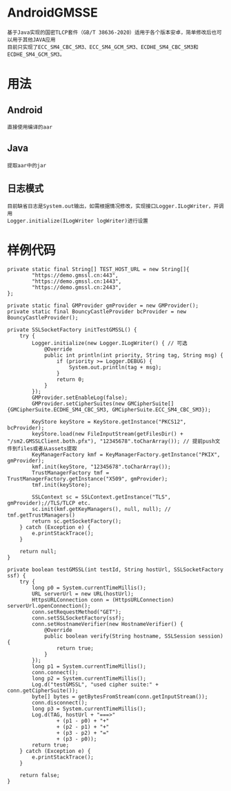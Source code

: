 # AndroidGMSSE
	基于Java实现的国密TLCP套件（GB/T 38636-2020）适用于各个版本安卓，简单修改后也可以用于其他JAVA应用
	目前只实现了ECC_SM4_CBC_SM3、ECC_SM4_GCM_SM3、ECDHE_SM4_CBC_SM3和ECDHE_SM4_GCM_SM3。
# 用法
## Android
	直接使用编译的aar

## Java
	提取aar中的jar
## 日志模式
	目前缺省日志是System.out输出，如需根据情况修改，实现接口Logger.ILogWriter，并调用
	Logger.initialize(ILogWriter logWriter)进行设置
	
# 样例代码
	private static final String[] TEST_HOST_URL = new String[]{
            "https://demo.gmssl.cn:443",
            "https://demo.gmssl.cn:1443",
            "https://demo.gmssl.cn:2443",
    };
	
	private static final GMProvider gmProvider = new GMProvider();
    private static final BouncyCastleProvider bcProvider = new BouncyCastleProvider();
	
	private SSLSocketFactory initTestGMSSL() {
        try {
		    Logger.initialize(new Logger.ILogWriter() {	// 可选
                @Override
                public int println(int priority, String tag, String msg) {
                    if (priority >= Logger.DEBUG) {
                        System.out.println(tag + msg);
                    }
                    return 0;
                }
            });
            GMProvider.setEnableLog(false);
            GMProvider.setCipherSuites(new GMCipherSuite[]{GMCipherSuite.ECDHE_SM4_CBC_SM3, GMCipherSuite.ECC_SM4_CBC_SM3});

            KeyStore keyStore = KeyStore.getInstance("PKCS12", bcProvider);
            keyStore.load(new FileInputStream(getFilesDir() + "/sm2.GMSSLClient.both.pfx"), "12345678".toCharArray()); // 提前push文件到files或者从assets提取
            KeyManagerFactory kmf = KeyManagerFactory.getInstance("PKIX", gmProvider);
            kmf.init(keyStore, "12345678".toCharArray());
            TrustManagerFactory tmf = TrustManagerFactory.getInstance("X509", gmProvider);
            tmf.init(keyStore);

            SSLContext sc = SSLContext.getInstance("TLS", gmProvider);//TLS/TLCP etc.
            sc.init(kmf.getKeyManagers(), null, null); // tmf.getTrustManagers()
            return sc.getSocketFactory();
        } catch (Exception e) {
            e.printStackTrace();
        }

        return null;
    }
	
	private boolean testGMSSL(int testId, String hostUrl, SSLSocketFactory ssf) {
        try {
            long p0 = System.currentTimeMillis();
            URL serverUrl = new URL(hostUrl);
            HttpsURLConnection conn = (HttpsURLConnection) serverUrl.openConnection();
            conn.setRequestMethod("GET");
            conn.setSSLSocketFactory(ssf);
            conn.setHostnameVerifier(new HostnameVerifier() {
                @Override
                public boolean verify(String hostname, SSLSession session) {
                    return true;
                }
            });
            long p1 = System.currentTimeMillis();
            conn.connect();
            long p2 = System.currentTimeMillis();
            Log.d("testGMSSL", "used cipher suite:" + conn.getCipherSuite());
            byte[] bytes = getBytesFromStream(conn.getInputStream());
            conn.disconnect();
            long p3 = System.currentTimeMillis();
            Log.d(TAG, hostUrl + "===>"
                    + (p1 - p0) + "+"
                    + (p2 - p1) + "+"
                    + (p3 - p2) + "="
                    + (p3 - p0));
            return true;
        } catch (Exception e) {
            e.printStackTrace();
        }

        return false;
    }

